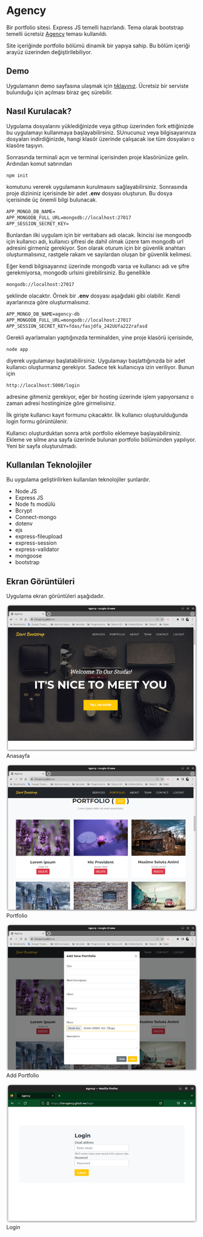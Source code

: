 # Agency

Bir portfolio sitesi. Express JS temelli hazırlandı. Tema olarak bootstrap temelli ücretsiz [Agency](https://startbootstrap.com/theme/agency) teması kullanıldı.

Site içeriğinde portfolio bölümü dinamik bir yapıya sahip. Bu bölüm içeriği arayüz üzerinden değiştirilebiliyor.

## Demo

Uygulamanın demo sayfasına ulaşmak için [tıklayınız](https://the-agency.glitch.me/). Ücretsiz bir serviste bulunduğu için açılması biraz geç sürebilir.

## Nasıl Kurulacak?

Uygulama dosyalarını yüklediğinizde veya githup üzerinden fork ettiğinizde bu uygulamayı kullanmaya başlayabilirsiniz. SUnucunuz veya bilgisayarınıza dosyaları indirdiğinizde, hangi klasör üzerinde çalışacak ise tüm dosyaları o klasöre taşıyın.

Sonrasında terminali açın ve terminal içerisinden proje klasörünüze gelin. Ardından komut satırından

```
npm init
```

komutunu vererek uygulamanın kurulmasını sağlayabilirsiniz. Sonrasında proje dizininiz içerisinde bir adet **.env** dosyası oluşturun. Bu dosya içerisinde üç önemli bilgi bulunacak.

```
APP_MONGO_DB_NAME=
APP_MONGODB_FULL_URL=mongodb://localhost:27017
APP_SESSION_SECRET_KEY=
```

Bunlardan ilki uygulam için bir veritabanı adı olacak. İkincisi ise mongoodb için kullanıcı adı, kullanıcı şifresi de dahil olmak üzere tam mongodb url adresini girmeniz gerekiyor. Son olarak oturum için bir güvenlik anahtarı oluşturmalısınız, rastgele rakam ve sayılardan oluşan bir güvenlik kelimesi.

Eğer kendi bilgisayarınız üzerinde mongodb varsa ve kullanıcı adı ve şifre gerekmiyorsa, mongodb urlsini girebilirsiniz. Bu genellikle

```
mongodb://localhost:27017
```

şeklinde olacaktır. Örnek bir **.env** dosyası aşağıdaki gibi olabilir. Kendi ayarlarınıza göre oluşturmalısınız.

```
APP_MONGO_DB_NAME=agency-db
APP_MONGODB_FULL_URL=mongodb://localhost:27017
APP_SESSION_SECRET_KEY=fdas/fasjdfa_242UUfa222rafasd
```

Gerekli ayarlamaları yaptığınızda terminalden, yine proje klasörü içerisinde,

```
node app
```

diyerek uygulamayı başlatabilirsiniz. Uygulamayı başlattığınızda bir adet kullanıcı oluşturmanız gerekiyor. Sadece tek kullanıcıya izin veriliyor. Bunun için

```
http://localhost:5000/login
```
adresine gitmeniz gerekiyor, eğer bir hosting üzerinde işlem yapıyorsanız o zaman adresi hostinginize göre girmelisiniz. 

İlk girişte kullanıcı kayıt formunu çıkacaktır. İlk kullanıcı oluşturulduğunda login formu görüntülenir.

Kullanıcı oluşturduktan sonra artık portfolio eklemeye başlayabilirsiniz. Ekleme ve silme ana sayfa üzerinde bulunan portfolio bölümünden yapılıyor. Yeni bir sayfa oluşturulmadı.

## Kullanılan Teknolojiler

Bu uygulama geliştirilirken kullanılan teknolojiler şunlardır.

- Node JS
- Express JS
- Node fs modülü
- Bcrypt
- Connect-mongo
- dotenv
- ejs
- express-fileupload
- express-session
- express-validator
- mongoose
- bootstrap

## Ekran Görüntüleri

Uygulama ekran görüntüleri aşağıdadır.

![Anasayfa](agency.png)
Anasayfa

![Portfolio](portfolio.png)
Portfolio

![Add Portfolio](add-portfolio.png)
Add Portfolio

![Login](login.png)
Login


